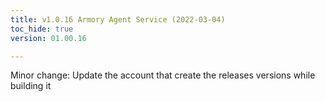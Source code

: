 ```yaml
---
title: v1.0.16 Armory Agent Service (2022-03-04)
toc_hide: true
version: 01.00.16

---
```


Minor change: Update the account that create the releases versions while building it
